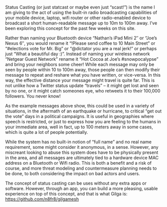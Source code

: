 Status Casting (or just statcast or maybe even just “scast!”) is the name I am giving to the act of using the built-in radio broadcasting capabilities of your mobile device, laptop, wifi router or other radio-enabled device to broadcast a short human-readable message up to 10m to 100m away. I’ve been exploring this concept for the past few weeks on this site.

Rather than naming your Bluetooth device “Nathan’s iPad Mini 2″ or “Joe’s Nexus 6″, you would rename it “!Please send coffee to 10 Main Street” or “#elections vote for Mr. Big” or “@dictator you are a real jerk!” or perhaps just “What a beautiful day :)”. Instead of naming your wireless network “Netgear Guest Network” rename it “Hot Cocoa at Joe’s #snowpocalypse” and bring your neighbors some cheer! While each message may only be seen by people within 10 to 100m away, those people can then modify their message to repeat and reshare what you have written, or vice-versa. In this way, the effective distance your message might travel is quite far. This is not unlike how a Twitter status update “travels” – it might get lost and seen by no one, or it might catch someones eye, who retweets it to their 100,000 followers. You never know!

As the example messages above show, this could be used in a variety of situations, in the aftermath of an earthquake or hurricane, to critical “get out the vote” days in a political campaigns. It is useful in geographies where speech is restricted, or just to express how you are feeling to the humans in your immediate area, well in fact, up to 100 meters away in some cases, which is quite a lot of people potentially.

While the system has no built-in notion of “full name” and no real name requirement, some might consider it anonymous, in a sense. However, any miscreant looking to abuse this system does have to be physically present in the area, and all messages are ultimately tied to a hardware device MAC address on a Bluetooth or Wifi radio. This is both a benefit and a risk of course, and more threat modeling and countermeasure planning needs to be done, to both considering the impact on bad actors and users.

The concept of status casting can be uses without any extra apps or software. However, through an app, you can build a more pleasing, usable experience on top of this concept, and that is what Gilga is: https://github.com/n8fr8/gilgamesh
